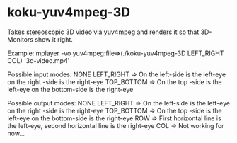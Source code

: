 koku-yuv4mpeg-3D
================

Takes stereoscopic 3D video via yuv4mpeg and renders it so that 3D-Monitors show it right.

Example:
     mplayer -vo yuv4mpeg:file=>(./koku-yuv4mpeg-3D LEFT_RIGHT COL) '3d-video.mp4'
     
Possible input modes:
     NONE
     LEFT_RIGHT  =>  On the left-side is the left-eye on the right -side is the right-eye
     TOP_BOTTOM  =>  On the top -side is the left-eye on the bottom-side is the right-eye
     
Possible output modes:
     NONE
     LEFT_RIGHT  =>  On the left-side is the left-eye on the right -side is the right-eye
     TOP_BOTTOM  =>  On the top -side is the left-eye on the bottom-side is the right-eye
     ROW         =>  First horizontal line is the left-eye, second horizontal line is the right-eye
     COL         =>  Not working for now...
